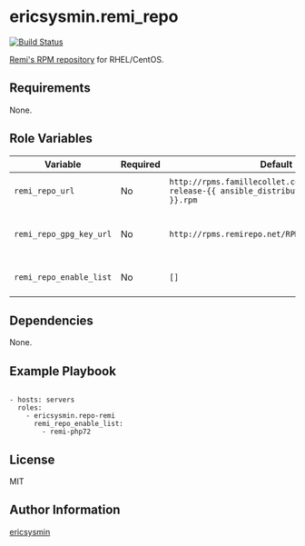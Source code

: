# ericsysmin.remi_repo

[![Build Status](https://travis-ci.org/ericsysmin/ansible-role-repo-remi.svg?branch=master)](https://travis-ci.org/ericsysmin/ansible-role-repo-remi)

[Remi's RPM repository](http://rpms.famillecollet.com/) for RHEL/CentOS.

## Requirements

None.

## Role Variables

| Variable | Required | Default | Comments |
|----------|----------|---------|----------|
| `remi_repo_url` | No | `http://rpms.famillecollet.com/enterprise/remi-release-{{ ansible_distribution_major_version }}.rpm` | Set url for remi repository  |
| `remi_repo_gpg_key_url` | No | `http://rpms.remirepo.net/RPM-GPG-KEY-remi` | GPG key location for remi repository  |
| `remi_repo_enable_list` | No | `[]` | List of repositories to enable  |

## Dependencies

None.

## Example Playbook
```

- hosts: servers
  roles:
    - ericsysmin.repo-remi
      remi_repo_enable_list:
        - remi-php72
```

## License

MIT

## Author Information

[ericsysmin](https://ericsysmin.com/)
